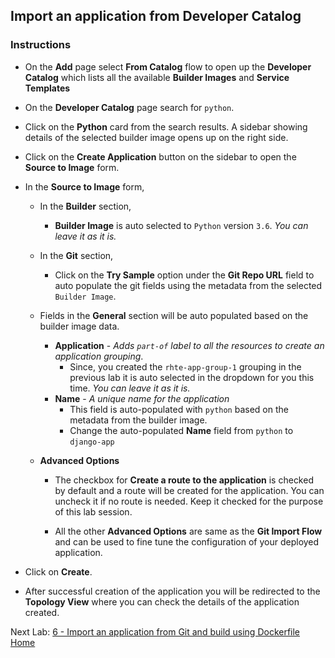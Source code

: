 ## Import an application from Developer Catalog


### Instructions

- On the **Add** page select **From Catalog** flow to open up the **Developer Catalog** which lists all the available **Builder Images** and **Service Templates**

- On the **Developer Catalog** page search for `python`.

- Click on the **Python** card from the search results. A sidebar showing details of the selected builder image opens up on the right side.

- Click on the **Create Application** button on the sidebar to open the **Source to Image** form.

- In the **Source to Image** form,
  - In the **Builder** section,
    - **Builder Image** is auto selected to `Python` version `3.6`. *You can leave it as it is.*
  
  - In the **Git** section,
    - Click on the **Try Sample** option under the **Git Repo URL** field to auto populate the git fields using the metadata from the selected `Builder Image`.
  
  - Fields in the **General** section will be auto populated based on the builder image data.
    - **Application** - *Adds `part-of` label to all the resources to create an application grouping*.
        - Since, you created the `rhte-app-group-1` grouping in the previous lab it is auto selected in the dropdown for you this time. *You can leave it as it is.*
    - **Name** - *A unique name for the application*
      - This field is auto-populated with `python` based on the metadata from the builder image.
      - Change the auto-populated **Name** field from `python` to `django-app`

  - **Advanced Options** 
    - The checkbox for **Create a route to the application** is checked by default and a route will be created for the application. You can uncheck it if no route is needed. Keep it checked for the purpose of this lab session.

    - All the other **Advanced Options** are same as the **Git Import Flow** and can be used to fine tune the configuration of your deployed application.


- Click on **Create**.
- After successful creation of the application you will be redirected to the **Topology View** where you can check the details of the application created.


Next Lab: [6 - Import an application from Git and build using Dockerfile](./dockerfile.md)<br>
[Home](./README.md)
